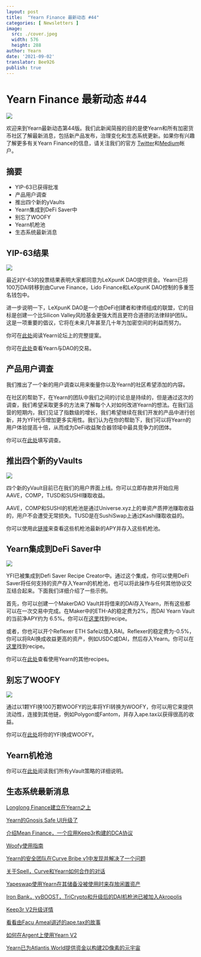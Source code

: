 ```yaml
---
layout: post
title:  "Yearn Finance 最新动态 #44"
categories: [ Newsletters ]
image:
  src: ./cover.jpeg
  width: 576
  height: 288
author: Yearn
date: '2021-09-02'
translator: Bee926
publish: true
---
```


# Yearn Finance 最新动态 #44

![](/_newsletters/Yearn-Finance-Newsletter-44/image1.png)

欢迎来到Yearn最新动态第44版。我们此新闻简报的目的是使Yearn和所有加密货币社区了解最新消息，包括新产品发布，治理变化和生态系统更新。如果你有兴趣了解更多有关Yearn Finance的信息，请关注我们的官方 [Twitter](https://twitter.com/iearnfinance)和[Medium](https://medium.com/iearn)帐户。

## **摘要**

- YIP-63已获得批准 
- 产品用户调查
- 推出四个新的yVaults
- Yearn集成到DeFi Saver中
- 别忘了WOOFY
- Yearn机枪池
- 生态系统最新消息

## **YIP-63结果**

![](/_newsletters/Yearn-Finance-Newsletter-44/image2.png)

最近对Y-63的投票结果表明大家都同意为LeXpunK DAO提供资金。Yearn已将100万DAI转移到由Curve Finance，Lido Finance和LeXpunK DAO控制的多重签名钱包中。

进一步说明一下，LeXpunK DAO是一个由DeFi创建者和律师组成的联盟，它的目标是创建一个比Silicon Valley风险基金更强大而且更符合道德的法律辩护团队。这是一项重要的倡议，它将在未来几年甚至几十年为加密空间的利益而努力。

你可在[此处](https://gov.yearn.finance/t/yip-63-fund-builder-first-legal-activism-dao/11280)阅读Yearn论坛上的完整提案。

你可在[此处](https://etherscan.io/tx/0x0ec0fc55d6dc51b426a254bf2d6de138b1b9a1c3031f4ab3a7b39439fa004392)查看Yearn与DAO的交易。

## **产品用户调查**

我们推出了一个新的用户调查以用来衡量你以及Yearn的社区希望添加的内容。
  
在社区的帮助下，在Yearn的团队中我们之间的讨论总是持续的，但是通过这次的调查，我们希望采取更多的方法来了解每个人对如何改进Yearn的想法。在我们运营的短期内，我们见证了指数级的增长，我们希望继续在我们开发的产品中进行创新，并为YFI代币增加更多实用性。我们认为在你的帮助下，我们可以将Yearn的用户体验提高十倍，从而成为DeFi收益聚合器领域中最具竞争力的团体。

你可以在[此处](https://yearnfinance.typeform.com/to/ojp3J8gn)填写调查。

## **推出四个新的yVaults**

![](/_newsletters/Yearn-Finance-Newsletter-44/image3.png)

四个新的yVault目前已在我们的用户界面上线。你可以立即存款并开始应用AAVE，COMP，TUSD和SUSHI赚取收益。 
  
AAVE，COMP和SUSHI的机枪池是通过Universe.xyz上的单资产质押池赚取收益的，用户不会遭受无常损失。TUSD是在SushiSwap上通过Kashi赚取收益的。

你可以使用此[链接](https://yearn.finance/vaults)来查看这些机枪池最新的APY并存入这些机枪池。

## **Yearn集成到DeFi Saver中**

![](/_newsletters/Yearn-Finance-Newsletter-44/image4.png)

YFI已被集成到Defi Saver Recipe Creator中。通过这个集成，你可以使用DeFi Saver将任何支持的资产存入Yearn的机枪池，也可以将此操作与任何其他协议交互结合起来。下面我们详细介绍了一些示例。
  
首先，你可以创建一个MakerDAO Vault并将借来的DAI存入Yearn，所有这些都可以在一次交易中完成。在Maker中的ETH-A的稳定费为2%，而DAI Yearn Vault 的当前净APY约为 6.5%。你可以在[这里](https://app.defisaver.com/recipes/create?recipe=V3JhcEV0aEFjdGlvbiwyMDtSZWZsZXhlck9wZW5TYWZlQWN0aW9uLEVUSC1BO1JlZmxleGVyU3VwcGx5QWN0aW9uLCQyLHJlY2lwZSxBbGwgYXZhaWxhYmxlO1JlZmxleGVyR2VuZXJhdGVBY3Rpb24sJDIsNjY2NixyZWNpcGU7U2VsbEFjdGlvbiwweDAzYWI0NTg2MzQ5MTBhYWQyMGVmNWYxYzhlZTk2ZjFkNmFjNTQ5MTkscmVjaXBlLDY2NjYsMHhBMGI4Njk5MWM2MjE4YjM2YzFkMTlENGEyZTlFYjBjRTM2MDZlQjQ4LHJlY2lwZSwxO1llYXJuU3VwcGx5QWN0aW9uLDB4QTBiODY5OTFjNjIxOGIzNmMxZDE5RDRhMmU5RWIwY0UzNjA2ZUI0OCxyZWNpcGUsQWxsIGF2YWlsYWJsZSx3YWxsZXQ%3D)找到recipe。

或者，你也可以开个Reflexer ETH Safe以借入RAI。Reflexer的稳定费为-0.5%，你可以将RAI换成收益更高的资产，例如USDC或DAI，然后存入Yearn。你可以在[这里](https://app.defisaver.com/recipes/create?recipe=V3JhcEV0aEFjdGlvbiwyMDtSZWZsZXhlck9wZW5TYWZlQWN0aW9uLEVUSC1BO1JlZmxleGVyU3VwcGx5QWN0aW9uLCQyLHJlY2lwZSxBbGwgYXZhaWxhYmxlO1JlZmxleGVyR2VuZXJhdGVBY3Rpb24sJDIsNjY2NixyZWNpcGU7U2VsbEFjdGlvbiwweDAzYWI0NTg2MzQ5MTBhYWQyMGVmNWYxYzhlZTk2ZjFkNmFjNTQ5MTkscmVjaXBlLDY2NjYsMHhBMGI4Njk5MWM2MjE4YjM2YzFkMTlENGEyZTlFYjBjRTM2MDZlQjQ4LHJlY2lwZSwxO1llYXJuU3VwcGx5QWN0aW9uLDB4QTBiODY5OTFjNjIxOGIzNmMxZDE5RDRhMmU5RWIwY0UzNjA2ZUI0OCxyZWNpcGUsQWxsIGF2YWlsYWJsZSx3YWxsZXQ%3D)找到recipe。

你可以在[此处](https://app.defisaver.com/)查看使用Yearn的其他recipes。

## **别忘了WOOFY**

![](/_newsletters/Yearn-Finance-Newsletter-44/image5.png)

通过以1颗YFI换100万颗WOOFY的比率将YFI转换为WOOFY，你可以用它来提供流动性，连接到其他链，例如Polygon或Fantom，并存入ape.tax以获得很高的收益。
  
你可以在[此处](https://woofy.finance/)将你的YFI换成WOOFY。

## **Yearn机枪池**

你可以在[此处](https://medium.com/yearn-state-of-the-vaults/the-vaults-at-yearn-9237905ffed3)阅读我们所有yVault策略的详细说明。

## **生态系统最新消息**

[Longlong Finance建立在Yearn之上](https://twitter.com/longlongfinance/status/1424889905877069826)

[Yearn的Gnosis Safe UI升级了](https://twitter.com/seanmacaonghais/status/1427229450773618695?s=21)

[介绍Mean Finance，一个应用Keep3r构建的DCA协议](https://twitter.com/mean_fi/status/1422947694444785666?s=21)

[Woofy使用指南](https://twitter.com/cryptannews/status/1426489521911177217?s=21)

[Yearn的安全团队在Curve Bribe v1中发现并解决了一个问题](https://twitter.com/bantg/status/1426629982328180737?s=21)

[关于Spell，Curve和Yearn如何合作的对话](https://twitter.com/danielesesta/status/1426547097415913476?s=21)

[Yapeswap使用Yearn在其储备没被使用时来存放闲置资产](https://twitter.com/yapeswap/status/1427270229839605761)

[Iron Bank，yvBOOST，TriCrypto和升级后的DAI机枪池已被加入Akropolis](https://twitter.com/akropolisio/status/1427258414229442563)

[Keep3r V2升级详情](https://twitter.com/AndreCronjeTech/status/1429021091218006023)

[看看由Facu Ameal讲述的ape.tax的故事](https://twitter.com/fameal/status/1428382076064174080?s=20)

[如何在Argent上使用Yearn V2](https://twitter.com/argentHQ/status/1431205382865760257)

[Yearn已为Atlantis World提供资金以构建2D像素的元宇宙](https://twitter.com/iearnfinance/status/1432387438014435332)